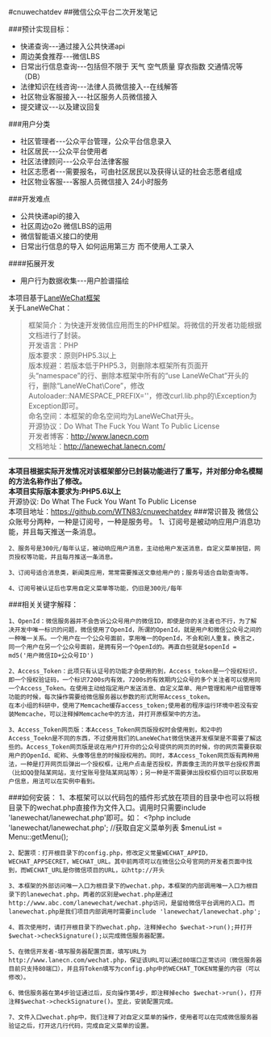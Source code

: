 #cnuwechatdev
##微信公众平台二次开发笔记

###预计实现目标：
* 快递查询---通过接入公共快递api
* 周边美食推荐---微信LBS
* 日常出行信息查询---包括但不限于 天气 空气质量 穿衣指数 交通情况等（DB）
* 法律知识在线咨询---法律人员微信接入--在线解答
* 社区物业客服接入---社区服务人员微信接入
* 提交建议---以及建议回复

###用户分类
* 社区管理者---公众平台管理，公众平台信息录入
* 社区居民---公众平台使用者
* 社区法律顾问---公众平台法律客服
* 社区志愿者---需要报名，可由社区居民以及获得认证的社会志愿者组成
* 社区物业客服---客服人员微信接入  24小时服务

###开发难点
* 公共快递api的接入
* 社区周边o2o 微信LBS的运用
* 微信智能语义接口的使用
* 日常出行信息的导入   如何运用第三方 而不使用人工录入

####拓展开发
* 用户行为数据收集---用户脸谱描绘


本项目基于[LaneWeChat框架](https://github.com/lixuancn/LaneWeChat)  
关于LaneWeChat：
>框架简介：为快速开发微信应用而生的PHP框架。将微信的开发者功能根据文档进行了封装。  
开发语言：PHP  
版本要求：原则PHP5.3以上  
版本规避：若版本低于PHP5.3，则删除本框架所有页面开头“namespace”的行、删除本框架中所有的“use LaneWeChat”开头的行，删除“LaneWeChat\Core”，修改Autoloader::NAMESPACE_PREFIX=''，修改curl.lib.php的\Exception为Exception即可。  
命名空间：本框架的命名空间均为LaneWeChat开头。  
开源协议：Do What The Fuck You Want To Public License  
开发者博客：http://www.lanecn.com  
文档地址：<a href="http://lanewechat.lanecn.com/">http://lanewechat.lanecn.com/</a>


---
**本项目根据实际开发情况对该框架部分已封装功能进行了重写，并对部分命名模糊的方法名称作出了修改。  
本项目实际版本要求为:PHP5.6以上**  
开源协议: Do What The Fuck You Want To Public License  
本项目地址：<a href="https://github.com/WTN83/cnuwechatdev">https://github.com/WTN83/cnuwechatdev</a>
###常识普及
	微信公众账号分两种，一种是订阅号，一种是服务号。
	1、订阅号是被动响应用户消息功能，并且每天推送一条消息。
	
	2、服务号是300元/每年认证，被动响应用户消息，主动给用户发送消息，自定义菜单按钮，网页授权等功能，并且每月推送一条消息。
	
	3、订阅号适合消息类，新闻类应用，常常需要推送文章给用户的；服务号适合自助查询等。

	4、订阅号被认证后也享用自定义菜单等功能，仍旧是300元/每年
###相关关键字解释：

	1、OpenId：微信服务器并不会告诉公众号用户的微信ID，即使是你的关注者也不行，为了解决开发中唯一标识的问题，微信使用了OpenId，所谓的OpenId，就是用户和微信公众号之间的一种唯一关系。一个用户在一个公众号面前，享用唯一的OpenId，不会和别人重复。换言之，同一个用户在另一个公众号面前，是拥有另一个OpenId的。再直白些就是$openId = md5('用户微信ID+公众号ID')
	
	2、Access_Token：此项只有认证号的功能才会使用的到，Access_token是一个授权标识，即一个授权验证码，一个标识7200s内有效，7200s的有效期内公众号的多个关注者可以使用同一个Access_Token。在使用主动给指定用户发送消息、自定义菜单、用户管理和用户组管理等功能的时候，每次操作需要给微信服务器以参数的形式附带Access_token。
	在本小组的科研中，使用了Memcache缓存access_token;使用者的程序运行环境中若没有安装Memcache，可以注释掉Memcache中的方法，并打开原框架中的方法。
	
	3、Access_Token网页版：本Access_Token网页版授权时会使用到，和2中的Access_Toekn是不同的东西，不过使用我们的LaneWeChat微信快速开发框架是不需要了解这些的。Access_Token网页版是说在用户打开你的公众号提供的网页的时候，你的网页需要获取用户的OpenId、昵称、头像等信息的时候授权用的。同时，本Access_Token网页版有两种用法，一种是打开网页后弹出一个授权框，让用户点击是否授权，界面像主流的开放平台授权界面（比如QQ登陆某网站，支付宝账号登陆某网站等）；另一种是不需要弹出授权框仍旧可以获取用户信息，用法可以在实例中看到。



###如何安装：
	1、本框架可以以代码包的插件形式放在项目的目录中也可以将根目录下的wechat.php直接作为文件入口。调用时只需要include 'lanewechat/lanewechat.php'即可。如：
	        <?php
	        include 'lanewechat/lanewechat.php';
	        //获取自定义菜单列表
	        $menuList = Menu::getMenu();
	
	2、配置项：打开根目录下的config.php，修改定义常量WECHAT_APPID，WECHAT_APPSECRET，WECHAT_URL。其中前两项可以在微信公众号官网的开发者页面中找到，而WECHAT_URL是你微信项目的URL，以http://开头
	
	3、本框架的外部访问唯一入口为根目录下的wechat.php，本框架的内部调用唯一入口为根目录下的lanewechat.php。两者的区别是wechat.php是通过http://www.abc.com/lanewechat/wechat.php访问，是留给微信平台调用的入口。而lanewechat.php是我们项目内部调用时需要include 'lanewechat/lanewechat.php';
	
	4、首次使用时，请打开根目录下的wechat.php，注释掉echo $wechat->run();并打开$wechat->checkSignature();以完成微信服务器配置。
	
	5、在微信开发者-填写服务器配置页面，填写URL为http://www.lanecn.com/wechat.php，保证该URL可以通过80端口正常访问（微信服务器目前只支持80端口），并且将Token填写为config.php中的WECHAT_TOKEN常量的内容（可以修改）。
	
	6、微信服务器在第4步验证通过后，反向操作第4步，即注释掉echo $wechat->run()，打开注释$wechat->checkSignature()。至此，安装配置完成。

	7、文件入口wechat.php中，我们注释了对自定义菜单的操作，使用者可以在完成微信服务器验证之后，打开这几行代码，完成自定义菜单的设置。
